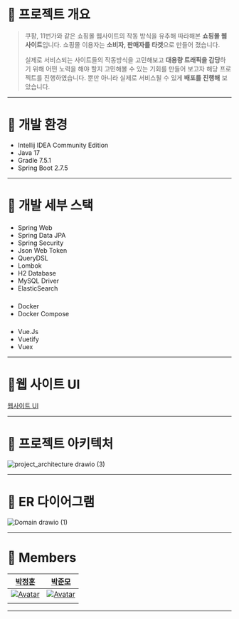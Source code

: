 # 📌 프로젝트 개요

> 쿠팡, 11번가와 같은 쇼핑몰 웹사이트의 작동 방식을 유추해 따라해본 **쇼핑몰 웹사이트**입니다.
쇼핑몰 이용자는 **소비자, 판매자를 타겟**으로 만들어 졌습니다.
> 
> 
> 실제로 서비스되는 사이트들의 작동방식을 고민해보고 **대용량 트래픽을 감당**하기 위해 어떤 노력을 해야 할지 고민해볼 수 있는 기회를 만들어 보고자 해당 프로젝트를 진행하였습니다.
> 뿐만 아니라 실제로 서비스될 수 있게 **배포를 진행해** 보았습니다.
> 

---

# 📌 개발 환경

- Intellij IDEA Community Edition
- Java 17
- Gradle 7.5.1
- Spring Boot 2.7.5

---

# 📌 개발 세부 스택

###
- Spring Web
- Spring Data JPA
- Spring Security
- Json Web Token
- QueryDSL
- Lombok
- H2 Database
- MySQL Driver
- ElasticSearch


###
- Docker
- Docker Compose


###
- Vue.Js
- Vuetify
- Vuex

---

# 📌웹 사이트 UI

[웹사이트 UI](https://iksadnorth-ai.notion.site/bf8fe07911d0488ebbd9aa36d3a14eef)

---

# 📌 프로젝트 아키텍처
![project_architecture drawio (3)](https://user-images.githubusercontent.com/66674140/222437522-e741834e-e9c9-4016-be1a-c5de0241b196.png)

---

# 📌 ER 다이어그램
![Domain drawio (1)](https://user-images.githubusercontent.com/66674140/222437748-9f841efb-0cc1-4837-b335-a58a649e0978.png)

---

# 📌 Members
|[박정훈](https://github.com/iksadNorth)|[박준모](https://github.com/junmo95)|
| :--: | :--: |
| [![Avatar](https://avatars.githubusercontent.com/u/66674140?v=4)](https://github.com/iksadNorth) | [![Avatar](https://avatars.githubusercontent.com/u/97028441?v=4)](https://github.com/junmo95) |
|  |  |
---
